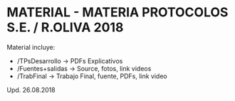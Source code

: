 # MATERIAL - MATERIA PROTOCOLOS S.E. / R.OLIVA 2018

Material incluye: 
 - /TPsDesarrollo   -> PDFs Explicativos 
 - /Fuentes+salidas -> Source, fotos, link videos
 - /TrabFinal       -> Trabajo Final, fuente, PDFs, link video
 
 Upd. 26.08.2018


